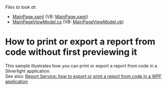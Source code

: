 <!-- default file list -->
*Files to look at*:

* [MainPage.xaml](./CS/E3422/MainPage.xaml) (VB: [MainPage.xaml](./VB/E3422/MainPage.xaml))
* [MainPageViewModel.cs](./CS/E3422/MainPageViewModel.cs) (VB: [MainPageViewModel.vb](./VB/E3422/MainPageViewModel.vb))
<!-- default file list end -->
# How to print or export a report from code without first previewing it


<p>This sample illustrates how you can print or export a report from code in a Silverlight application.<br />See also: <a href="https://www.devexpress.com/Support/Center/p/T148944">Report Service: how to export or print a report from code in a WPF application</a></p>

<br/>


